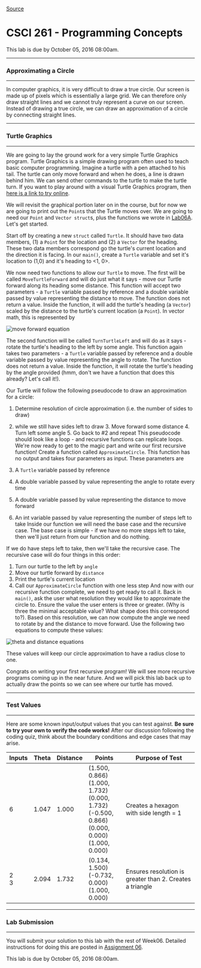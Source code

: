 
[Source](http://eecs.mines.edu/Courses/csci261/labs/lab6b.php "Permalink to CSCI 261 - Programming Concepts")

# CSCI 261 - Programming Concepts

This lab is due by October 05, 2016 08:00am.

  

* * *

### Approximating a Circle

* * *

In computer graphics, it is very difficult to draw a true circle. Our screen is made up of pixels which is essentially a large grid. We can therefore only draw straight lines and we cannot truly represent a curve on our screen. Instead of drawing a true circle, we can draw an approximation of a circle by connecting straight lines.

  

* * *

### Turtle Graphics

* * *

  

We are going to lay the ground work for a very simple Turtle Graphics program. Turtle Graphics is a simple drawing program often used to teach basic computer programming. Imagine a turtle with a pen attached to his tail. The turtle can only move forward and when he does, a line is drawn behind him. We can send other commands to the turtle to make the turtle turn. If you want to play around with a visual Turtle Graphics program, then [here is a link to try online][1].

We will revisit the graphical portion later on in the course, but for now we are going to print out the `Point`s that the Turtle moves over. We are going to need our `Point` and `Vector struct`s, plus the functions we wrote in [Lab06A][2]. Let's get started.

Start off by creating a new `struct` called `Turtle`. It should have two data members, (1) a `Point` for the location and (2) a `Vector` for the heading. These two data members correspond go the turtle's current location and the direction it is facing. In our `main()`, create a `Turtle` variable and set it's location to (1,0) and it's heading to &lt;1, 0&gt;.

We now need two functions to allow our `Turtle` to move. The first will be called `MoveTurtleForward` and will do just what it says - move our Turtle forward along its heading some distance. This function will accept two parameters - a `Turtle` variable passed by reference and a double variable passed by value representing the distance to move. The function does not return a value. Inside the function, it will add the turtle's heading (a `Vector`) scaled by the distance to the turtle's current location (a `Point`). In vector math, this is represented by

  
![move forward equation][3]

The second function will be called `TurnTurtleLeft` and will do as it says - rotate the turtle's heading to the left by some angle. This function again takes two parameters - a `Turtle` variable passed by reference and a double variable passed by value representing the angle to rotate. The function does not return a value. Inside the function, it will rotate the turtle's heading by the angle provided (hmm, don't we have a function that does this already? Let's call it!).

Our Turtle will follow the following pseudocode to draw an approximation for a circle:

1. Determine resolution of circle approximation (i.e. the number of sides to draw)
2. while we still have sides left to draw
    3. Move forward some distance
    4. Turn left some angle
    5. Go back to #2 and repeat
This pseudocode should look like a loop - and recursive functions can replicate loops. We're now ready to get to the magic part and write our first recursive function! Create a function called `ApproximateCircle`. This function has no output and takes four parameters as input. These parameters are

1. A `Turtle` variable passed by reference
2. A double variable passed by value representing the angle to rotate every time
3. A double variable passed by value representing the distance to move forward
4. An int variable passed by value representing the number of steps left to take
Inside our function we will need the base case and the recursive case. The base case is simple - if we have no more steps left to take, then we'll just return from our function and do nothing.

If we do have steps left to take, then we'll take the recursive case. The recursive case will do four things in this order:

1. Turn our turtle to the left by `angle`
2. Move our turtle forward by `distance`
3. Print the turtle's current location
4. Call our `ApproximateCircle` function with one less step
And now with our recursive function complete, we need to get ready to call it. Back in `main()`, ask the user what resolution they would like to approximate the circle to. Ensure the value the user enters is three or greater. (Why is three the minimal acceptable value? What shape does this correspond to?). Based on this resolution, we can now compute the angle we need to rotate by and the distance to move forward. Use the following two equations to compute these values:

  
![theta and distance equations][4]

These values will keep our circle approximation to have a radius close to one.

Congrats on writing your first recursive program! We will see more recursive programs coming up in the near future. And we will pick this lab back up to actually draw the points so we can see where our turtle has moved.

  

* * *

### Test Values

* * *

Here are some known input/output values that you can test against. **Be sure to try your own to verify the code works!** After our discussion following the coding quiz, think about the boundary conditions and edge cases that may arise.

| Inputs |	Theta	| Distance |	Points |	Purpose of Test |
| --- | --- | --- | --- | --- |
| 6 | 1.047 | 1.000 | (1.500, 0.866)<br>(1.000, 1.732)  <br>(0.000, 1.732)  <br>(-0.500, 0.866)  <br>(0.000, 0.000)  <br>(1.000, 0.000) |  Creates a hexagon with side length = 1 |
| 2  <br>3 |  2.094 |  1.732 |  (0.134, 1.500)  <br>(-0.732, 0.000)  <br>(1.000, 0.000) |  Ensures resolution is greater than 2. Creates a triangle |

* * *

### Lab Submission

* * *

  

You will submit your solution to this lab with the rest of Week06. Detailed instructions for doing this are posted in [Assignment 06][5].

This lab is due by October 05, 2016 08:00am.

[1]: http://www.sonic.net/~nbs/webturtle/
[2]: lab6a.php
[3]: http://eecs.mines.edu/images/lab6b_moveforward.png "move forward equation"
[4]: http://eecs.mines.edu/images/lab6b_equations.png "theta and distance equations"
[5]: ../homework/hw6.php
  
